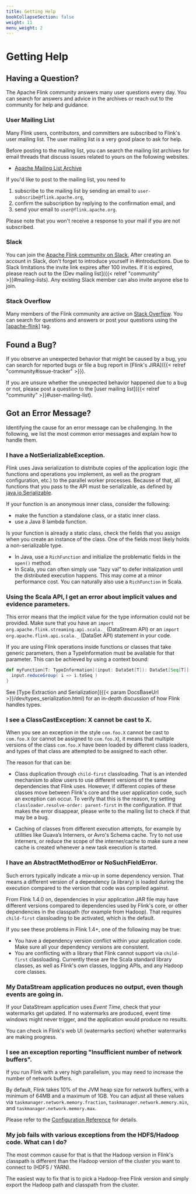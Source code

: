 ```yaml
---
title: Getting Help
bookCollapseSection: false
weight: 11
menu_weight: 2
---
```

<!--
Licensed to the Apache Software Foundation (ASF) under one
or more contributor license agreements.  See the NOTICE file
distributed with this work for additional information
regarding copyright ownership.  The ASF licenses this file
to you under the Apache License, Version 2.0 (the
"License"); you may not use this file except in compliance
with the License.  You may obtain a copy of the License at

  http://www.apache.org/licenses/LICENSE-2.0

Unless required by applicable law or agreed to in writing,
software distributed under the License is distributed on an
"AS IS" BASIS, WITHOUT WARRANTIES OR CONDITIONS OF ANY
KIND, either express or implied.  See the License for the
specific language governing permissions and limitations
under the License.
-->

# Getting Help

## Having a Question?

The Apache Flink community answers many user questions every day. You can search for answers and advice in the archives or reach out to the community for help and guidance.

### User Mailing List

Many Flink users, contributors, and committers are subscribed to Flink's user mailing list. The user mailing list is a very good place to ask for help.

Before posting to the mailing list, you can search the mailing list archives for email threads that discuss issues related to yours on the following websites.

- [Apache Mailing List Archive](https://lists.apache.org/list.html?user@flink.apache.org)

If you'd like to post to the mailing list, you need to

1. subscribe to the mailing list by sending an email to `user-subscribe@flink.apache.org`,
2. confirm the subscription by replying to the confirmation email, and
3. send your email to `user@flink.apache.org`.

Please note that you won't receive a response to your mail if you are not subscribed.

### Slack

You can join the [Apache Flink community on Slack.](https://join.slack.com/t/apache-flink/shared_invite/zt-1qxczhnzb-Redy4vcPAiTkfcBw81Dm8Q)
After creating an account in Slack, don't forget to introduce yourself in #introductions.
Due to Slack limitations the invite link expires after 100 invites. If it is expired, please reach out to the [Dev mailing list]({{< relref "community" >}}#mailing-lists).
Any existing Slack member can also invite anyone else to join.

### Stack Overflow

Many members of the Flink community are active on [Stack Overflow](https://stackoverflow.com). You can search for questions and answers or post your questions using the [\[apache-flink\]](https://stackoverflow.com/questions/tagged/apache-flink) tag.

## Found a Bug?

If you observe an unexpected behavior that might be caused by a bug, you can search for reported bugs or file a bug report in [Flink's JIRA]({{< relref "community#issue-tracker" >}}).

If you are unsure whether the unexpected behavior happened due to a bug or not, please post a question to the [user mailing list]({{< relref "community" >}}#user-mailing-list).

## Got an Error Message?

Identifying the cause for an error message can be challenging. In the following, we list the most common error messages and explain how to handle them.

### I have a NotSerializableException.

Flink uses Java serialization to distribute copies of the application logic (the functions and operations you implement,
as well as the program configuration, etc.) to the parallel worker processes.
Because of that, all functions that you pass to the API must be serializable, as defined by
[java.io.Serializable](http://docs.oracle.com/javase/8/docs/api/java/io/Serializable.html).

If your function is an anonymous inner class, consider the following:

- make the function a standalone class, or a static inner class.
- use a Java 8 lambda function.

Is your function is already a static class, check the fields that you assign when you create
an instance of the class. One of the fields most likely holds a non-serializable type.

- In Java, use a `RichFunction` and initialize the problematic fields in the `open()` method.
- In Scala, you can often simply use “lazy val” to defer initialization until the distributed execution happens. This may come at a minor performance cost. You can naturally also use a `RichFunction` in Scala.

### Using the Scala API, I get an error about implicit values and evidence parameters.

This error means that the implicit value for the type information could not be provided.
Make sure that you have an `import org.apache.flink.streaming.api.scala._` (DataStream API) or an
`import org.apache.flink.api.scala._` (DataSet API) statement in your code.

If you are using Flink operations inside functions or classes that take
generic parameters, then a TypeInformation must be available for that parameter.
This can be achieved by using a context bound:

~~~scala
def myFunction[T: TypeInformation](input: DataSet[T]): DataSet[Seq[T]] = {
  input.reduceGroup( i => i.toSeq )
}
~~~

See [Type Extraction and Serialization]({{< param DocsBaseUrl >}}/dev/types_serialization.html) for
an in-depth discussion of how Flink handles types.

### I see a ClassCastException: X cannot be cast to X.

When you see an exception in the style `com.foo.X` cannot be cast to `com.foo.X` (or cannot be assigned to `com.foo.X`), it means that
multiple versions of the class `com.foo.X` have been loaded by different class loaders, and types of that class are attempted to be assigned to each other.

The reason for that can be:

- Class duplication through `child-first` classloading. That is an intended mechanism to allow users to use different versions of the same
  dependencies that Flink uses. However, if different copies of these classes move between Flink's core and the user application code, such an exception
  can occur. To verify that this is the reason, try setting `classloader.resolve-order: parent-first` in the configuration.
  If that makes the error disappear, please write to the mailing list to check if that may be a bug.

- Caching of classes from different execution attempts, for example by utilities like Guava’s Interners, or Avro's Schema cache.
  Try to not use interners, or reduce the scope of the interner/cache to make sure a new cache is created whenever a new task
  execution is started.

### I have an AbstractMethodError or NoSuchFieldError.

Such errors typically indicate a mix-up in some dependency version. That means a different version of a dependency (a library)
is loaded during the execution compared to the version that code was compiled against.

From Flink 1.4.0 on, dependencies in your application JAR file may have different versions compared to dependencies used
by Flink's core, or other dependencies in the classpath (for example from Hadoop). That requires `child-first` classloading
to be activated, which is the default.

If you see these problems in Flink 1.4+, one of the following may be true:

- You have a dependency version conflict within your application code. Make sure all your dependency versions are consistent.
- You are conflicting with a library that Flink cannot support via `child-first` classloading. Currently these are the
  Scala standard library classes, as well as Flink's own classes, logging APIs, and any Hadoop core classes.


### My DataStream application produces no output, even though events are going in.

If your DataStream application uses *Event Time*, check that your watermarks get updated. If no watermarks are produced,
event time windows might never trigger, and the application would produce no results.

You can check in Flink's web UI (watermarks section) whether watermarks are making progress.

### I see an exception reporting "Insufficient number of network buffers".

If you run Flink with a very high parallelism, you may need to increase the number of network buffers.

By default, Flink takes 10% of the JVM heap size for network buffers, with a minimum of 64MB and a maximum of 1GB.
You can adjust all these values via `taskmanager.network.memory.fraction`, `taskmanager.network.memory.min`, and
`taskmanager.network.memory.max`.

Please refer to the [Configuration Reference](https://nightlies.apache.org/flink/flink-docs-stable/docs/deployment/) for details.

### My job fails with various exceptions from the HDFS/Hadoop code. What can I do?

The most common cause for that is that the Hadoop version in Flink's classpath is different than the
Hadoop version of the cluster you want to connect to (HDFS / YARN).

The easiest way to fix that is to pick a Hadoop-free Flink version and simply export the Hadoop path and
classpath from the cluster.
